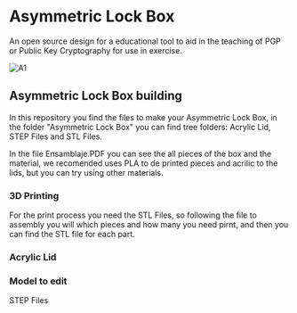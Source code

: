 # Asymmetric Lock Box
An open source design for a educational tool to aid in the teaching of PGP or Public Key Cryptography for use in exercise.

![A1](https://user-images.githubusercontent.com/92321214/156805377-2696dc2c-dd70-4861-80b7-ccee18c7fb6e.PNG)

## Asymmetric Lock Box building
In this repository you find the files to make your Asymmetric Lock Box, in the folder "Asymmetric Lock Box" you can find tree folders: Acrylic Lid, STEP Files and STL Files.

In the file Ensamblaje.PDF you can see the all pieces of the box and the material, we recomended uses PLA to de printed pieces and acrilic to the lids, but you can try using other materials.

### 3D Printing
For the print process you need the STL Files, so following the file to assembly you will which pieces and how many you need pirnt, and then you can find the STL file for each part.

### Acrylic Lid

### Model to edit
STEP Files

